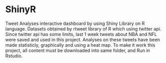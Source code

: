 # ShinyR
Tweet Analyses interactive dashboard by using Shiny Library on R language.
Datasets obtained by rtweet library of R which using twitter api. Since twitter api has some limits, last 1 week tweets about NBA and NFL were saved and used in this project.
Analyses on these tweets have been made statisticly, graphically and using a heat map.
To make it work this project, all content must be downloaded into same folder, and Run in Rstudio.
